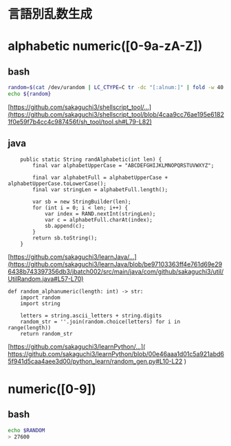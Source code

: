 # 言語別乱数生成


# alphabetic numeric([0-9a-zA-Z])

## bash

```bash
random=$(cat /dev/urandom | LC_CTYPE=C tr -dc "[:alnum:]" | fold -w 40 | head -n1)
echo ${random}
```
[https://github.com/sakaguchi3/shellscript_tool/...](https://github.com/sakaguchi3/shellscript_tool/blob/4caa9cc76ae195e61821f0e59f7b4cc4c987456f/sh_tool/tool.sh#L79-L82)


## java

```java11
	public static String randAlphabetic(int len) {
		final var alphabetUpperCase = "ABCDEFGHIJKLMNOPQRSTUVWXYZ";

		final var alphabetFull = alphabetUpperCase + alphabetUpperCase.toLowerCase();
		final var stringLen = alphabetFull.length();

		var sb = new StringBuilder(len);
		for (int i = 0; i < len; i++) {
			var index = RAND.nextInt(stringLen);
			var c = alphabetFull.charAt(index);
			sb.append(c);
		}
		return sb.toString();
	}
```

[https://github.com/sakaguchi3/learnJava/...](https://github.com/sakaguchi3/learnJava/blob/be97103363ff4e761d69e296438b743397356db3/jbatch002/src/main/java/com/github/sakaguchi3/util/UtilRandom.java#L57-L70)



```python3
def random_alphanumeric(length: int) -> str:
    import random
    import string

    letters = string.ascii_letters + string.digits
    random_str = ''.join(random.choice(letters) for i in range(length))
    return random_str
```

[https://github.com/sakaguchi3/learnPython/...]( https://github.com/sakaguchi3/learnPython/blob/00e46aaa1d01c5a921abd65f941d5caa4aee3d00/python_learn/random_gen.py#L10-L22 )




# numeric([0-9])


## bash

```bash
echo $RANDOM
> 27600
```

